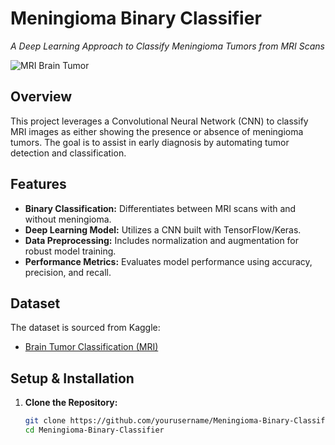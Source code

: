 # Meningioma Binary Classifier

_A Deep Learning Approach to Classify Meningioma Tumors from MRI Scans_

![MRI Brain Tumor](https://upload.wikimedia.org/wikipedia/commons/6/66/Brain_MRI.jpg)

## Overview

This project leverages a Convolutional Neural Network (CNN) to classify MRI images as either showing the presence or absence of meningioma tumors. The goal is to assist in early diagnosis by automating tumor detection and classification.

## Features

- **Binary Classification:** Differentiates between MRI scans with and without meningioma.
- **Deep Learning Model:** Utilizes a CNN built with TensorFlow/Keras.
- **Data Preprocessing:** Includes normalization and augmentation for robust model training.
- **Performance Metrics:** Evaluates model performance using accuracy, precision, and recall.

## Dataset

The dataset is sourced from Kaggle:

- [Brain Tumor Classification (MRI)](https://www.kaggle.com/datasets/sartajbhuvaji/brain-tumor-classification-mri)

## Setup & Installation

1. **Clone the Repository:**

   ```bash
   git clone https://github.com/yourusername/Meningioma-Binary-Classifier.git
   cd Meningioma-Binary-Classifier
   ```
